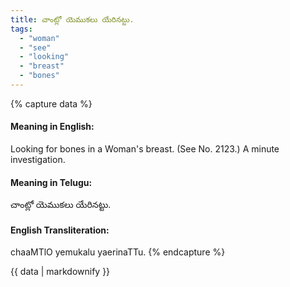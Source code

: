 ```yaml
---
title: చాంట్లో యెముకలు యేరినట్టు.
tags:
  - "woman"
  - "see"
  - "looking"
  - "breast"
  - "bones"
---
```


{% capture data %}
#### Meaning in English:
Looking for bones in a Woman's breast.
(See No. 2123.)
A minute investigation.

#### Meaning in Telugu:
చాంట్లో యెముకలు యేరినట్టు.

#### English Transliteration:
chaaMTlO yemukalu yaerinaTTu.
{% endcapture %}

<div class="notice">{{ data | markdownify }}</div>

